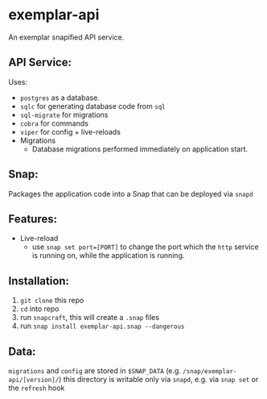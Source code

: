 # exemplar-api

An exemplar snapified API service.

## API Service:
Uses:
- `postgres` as a database.
- `sqlc` for generating database code from `sql`
- `sql-migrate` for migrations
- `cobra` for commands
- `viper` for config + live-reloads
- Migrations
    - Database migrations performed immediately on application start.

## Snap:
Packages the application code into a Snap that can be deployed via `snapd`

## Features:
- Live-reload
    - use `snap set port=[PORT]` to change the port which the `http` service is running on, while the application is running.

## Installation:
1. `git clone` this repo
2. `cd` into repo
3. run `snapcraft`, this will create a `.snap` files
4. run `snap install exemplar-api.snap --dangerous`

## Data:
`migrations` and `config` are stored in `$SNAP_DATA` (e.g. `/snap/exemplar-api/[version]/`) this directory is writable only via `snapd`, e.g. via `snap set` or the `refresh` hook 
